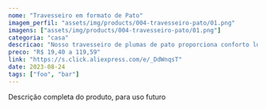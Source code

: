```yaml
---
nome: "Travesseiro em formato de Pato"
imagem_perfil: "assets/img/products/004-travesseiro-pato/01.png"
imagens: ["assets/img/products/004-travesseiro-pato/01.png"]
categoria: "casa"
descricao: "Nosso travesseiro de plumas de pato proporciona conforto luxuoso e apoio ajustável, tornando suas noites de sono incrivelmente aconchegantes. Tenha, todas as noites, um abraço de suavidade."
preco: "R$ 19,40 a 119,59"
link: "https://s.click.aliexpress.com/e/_DdWnqsT"
date: 2023-08-24
tags: ["foo", "bar"]
---
```

Descrição completa do produto, para uso futuro
